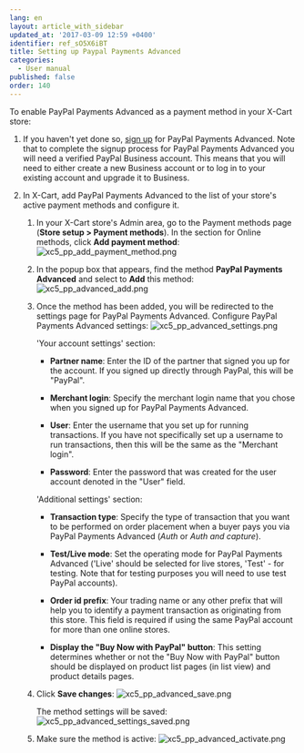 ```yaml
---
lang: en
layout: article_with_sidebar
updated_at: '2017-03-09 12:59 +0400'
identifier: ref_sO5X6iBT
title: Setting up Paypal Payments Advanced
categories:
  - User manual
published: false
order: 140
---
```

To enable PayPal Payments Advanced as a payment method in your X-Cart store:

1.  If you haven't yet done so, [sign up](https://www.paypal.com/webapps/mpp/referral/paypal-payments-advanced?partner_id=XCART5_Cart "Sign up for PayPal Payments Advanced") for PayPal Payments Advanced. Note that to complete the signup process for PayPal Payments Advanced you will need a verified PayPal Business account. This means that you will need to either create a new Business account or to log in to your existing account and upgrade it to Business.

2.  In X-Cart, add PayPal Payments Advanced to the list of your store's active payment methods and configure it.

    1.  In your X-Cart store's Admin area, go to the Payment methods page (**Store setup > Payment methods**). In the section for Online methods, click **Add payment method**:
        ![xc5_pp_add_payment_method.png]({{site.baseurl}}/attachments/ref_DT2EX6fz/xc5_pp_add_payment_method.png)

    2.  In the popup box that appears, find the method **PayPal Payments Advanced** and select to **Add** this method:
        ![xc5_pp_advanced_add.png]({{site.baseurl}}/attachments/ref_sO5X6iBT/xc5_pp_advanced_add.png)

    3.  Once the method has been added, you will be redirected to the settings page for PayPal Payments Advanced. Сonfigure PayPal Payments Advanced settings:
        ![xc5_pp_advanced_settings.png]({{site.baseurl}}/attachments/ref_sO5X6iBT/xc5_pp_advanced_settings.png)

        'Your account settings' section:

        *   **Partner name**: Enter the ID of the partner that signed you up for the account. If you signed up directly through PayPal, this will be "PayPal".

        *   **Merchant login**: Specify the merchant login name that you chose when you signed up for PayPal Payments Advanced.

        *   **User**: Enter the username that you set up for running transactions. If you have not specifically set up a username to run transactions, then this will be the same as the "Merchant login".

        *   **Password**: Enter the password that was created for the user account denoted in the "User" field.

        'Additional settings' section:

        *   **Transaction type**: Specify the type of transaction that you want to be performed on order placement when a buyer pays you via PayPal Payments Advanced (_Auth_ or _Auth and capture_).

        *   **Test/Live mode**: Set the operating mode for PayPal Payments Advanced ('Live' should be selected for live stores, 'Test' - for testing. Note that for testing purposes you will need to use test PayPal accounts).

        *   **Order id prefix**: Your trading name or any other prefix that will help you to identify a payment transaction as originating from this store. This field is required if using the same PayPal account for more than one online stores.

        *   **Display the "Buy Now with PayPal" button**: This setting determines whether or not the "Buy Now with PayPal" button should be displayed on product list pages (in list view) and product details pages.

    4.   Click **Save changes**:
         ![xc5_pp_advanced_save.png]({{site.baseurl}}/attachments/ref_sO5X6iBT/xc5_pp_advanced_save.png)

         The method settings will be saved:
         ![xc5_pp_advanced_settings_saved.png]({{site.baseurl}}/attachments/ref_sO5X6iBT/xc5_pp_advanced_settings_saved.png)

    5.   Make sure the method is active:
         ![xc5_pp_advanced_activate.png]({{site.baseurl}}/attachments/ref_sO5X6iBT/xc5_pp_advanced_activate.png)



